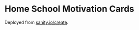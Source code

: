 # Home School Motivation Cards

Deployed from [sanity.io/create](https://www.sanity.io/create/?template=sanity-io%2Fsanity-template-nextjs-landing-pages).
